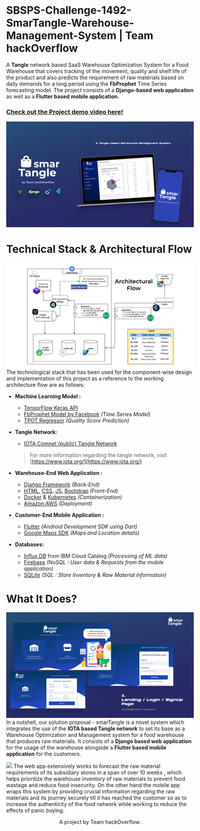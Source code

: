 # SBSPS-Challenge-1492-SmarTangle-Warehouse-Management-System | Team hackOverflow
A **Tangle** network based SaaS Warehouse Optimization System for a Food Warehouse that covers tracking of the movement, quality and shelf life of the product and also predicts the requirement of raw materials  based on daily demands for a long period using the **FbProphet** Time Series forecasting model. The project consists of a **Django-based web application** as well as a **Flutter based mobile application.**
### [Check out the Project demo video here!](https://youtu.be/RXRktCTKABk)

![](/Images/poster1.png)

# Technical Stack & Architectural Flow 
![](/Images/Architecture-Flow.png)
The technological stack that has been used for the component-wise design and implementation of this  project as a reference to the working architecture flow are as follows:

* **Machine Learning Model :**
   * [TensorFlow Keras API](https://www.tensorflow.org/)
   * [FbProphet Model by Facebook](https://facebook.github.io/prophet/docs/quick_start.html) *(Time Series Model)*
   * [TPOT Regressor](https://epistasislab.github.io/tpot/) *(Quality Score Prediction)*
    
* **Tangle Network:**
  * [IOTA Comnet (public) Tangle Network](https://comnet.thetangle.org/)
  > For more information regarding the tangle network, visit [https://www.iota.org/](https://www.iota.org/)

* **Warehouse-End Web Application :**
  * [Django Framework](https://www.djangoproject.com/) *(Back-End)*
  * [HTML](https://developer.mozilla.org/en-US/docs/Web/HTML), [CSS](https://developer.mozilla.org/en-US/docs/Web/CSS), [JS](https://developer.mozilla.org/en-US/docs/Web/JavaScript), [Bootstrap](https://getbootstrap.com/)  *(Front-End)*
  * [Docker](https://www.docker.com/) & [Kubernetes](https://kubernetes.io/) *(Containerization)*
  * [Amazon AWS](https://aws.amazon.com/elasticbeanstalk/) *(Deployment)*
  
* **Customer-End Mobile Application :**
  * [Flutter](https://flutter.dev/) *(Android Development SDK using Dart)*
  * [Google Maps SDK](https://developers.google.com/maps/documentation/android-sdk/intro) *(Maps and Location details)*
  
* **Databases:**
  * [Influx DB](https://www.influxdata.com/) from IBM Cloud Catalog *(Processing of ML data)*
  * [Firebase](https://firebase.google.com/) *(NoSQL : User data & Requests  from the mobile application)*
  * [SQLite](https://www.sqlite.org/index.html) *(SQL : Store Inventory & Raw Material information)*


# What It Does?
![](/Images/1.png)
In a nutshell, our solution proposal - smarTangle  is a novel system which integrates the use of the **IOTA based Tangle network** to set its base as a Warehouse Optimization and Management system for a food warehouse that produces raw materials. It consists of a **Django based web application** for the usage of the warehouse alongside a **Flutter based mobile application** for the customers. 

![](/Images/mobile.png)
The web app extensively works to forecast the raw material requirements of its subsidiary stores in a span of over 10 weeks , which helps prioritize the warehouse inventory of raw materials to prevent food wastage and reduce food insecurity. On the other hand the mobile app wraps this system by providing crucial information regarding the raw materials and its journey securely till it has reached the customer so as to increase the authenticity of the food network while working to reduce the effects of panic buying.

<p align="center">A project by Team hackOverflow.</p>
